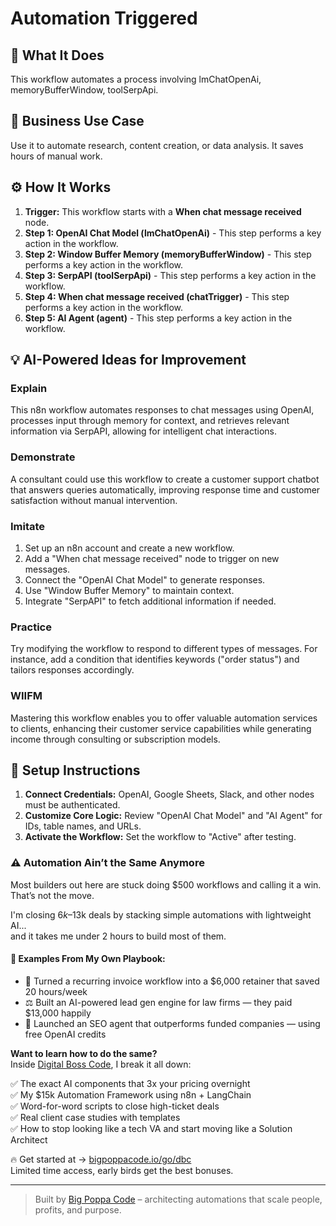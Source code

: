# Automation Triggered

## 🚀 What It Does
This workflow automates a process involving lmChatOpenAi, memoryBufferWindow, toolSerpApi.

## 💼 Business Use Case
Use it to automate research, content creation, or data analysis. It saves hours of manual work.

## ⚙️ How It Works
1.  **Trigger:** This workflow starts with a **When chat message received** node.
2. **Step 1: OpenAI Chat Model (lmChatOpenAi)** - This step performs a key action in the workflow.
3. **Step 2: Window Buffer Memory (memoryBufferWindow)** - This step performs a key action in the workflow.
4. **Step 3: SerpAPI (toolSerpApi)** - This step performs a key action in the workflow.
5. **Step 4: When chat message received (chatTrigger)** - This step performs a key action in the workflow.
6. **Step 5: AI Agent (agent)** - This step performs a key action in the workflow.

## 💡 AI-Powered Ideas for Improvement
### Explain
This n8n workflow automates responses to chat messages using OpenAI, processes input through memory for context, and retrieves relevant information via SerpAPI, allowing for intelligent chat interactions.

### Demonstrate
A consultant could use this workflow to create a customer support chatbot that answers queries automatically, improving response time and customer satisfaction without manual intervention.

### Imitate
1. Set up an n8n account and create a new workflow.
2. Add a "When chat message received" node to trigger on new messages.
3. Connect the "OpenAI Chat Model" to generate responses.
4. Use "Window Buffer Memory" to maintain context.
5. Integrate "SerpAPI" to fetch additional information if needed.

### Practice
Try modifying the workflow to respond to different types of messages. For instance, add a condition that identifies keywords ("order status") and tailors responses accordingly.

### WIIFM
Mastering this workflow enables you to offer valuable automation services to clients, enhancing their customer service capabilities while generating income through consulting or subscription models.

## 🔧 Setup Instructions
1. **Connect Credentials:** OpenAI, Google Sheets, Slack, and other nodes must be authenticated.
2. **Customize Core Logic:** Review "OpenAI Chat Model" and "AI Agent" for IDs, table names, and URLs.
3. **Activate the Workflow:** Set the workflow to "Active" after testing.

### ⚠️ Automation Ain’t the Same Anymore

Most builders out here are stuck doing $500 workflows and calling it a win.  
That’s not the move.  

I'm closing $6k–$13k deals by stacking simple automations with lightweight AI...  
and it takes me under 2 hours to build most of them.

#### 🧠 Examples From My Own Playbook:
- 🔁 Turned a recurring invoice workflow into a $6,000 retainer that saved 20 hours/week  
- ⚖️ Built an AI-powered lead gen engine for law firms — they paid $13,000 happily  
- 🚀 Launched an SEO agent that outperforms funded companies — using free OpenAI credits  

**Want to learn how to do the same?**  
Inside [Digital Boss Code](https://bigpoppacode.io/go/dbc), I break it all down:

✅ The exact AI components that 3x your pricing overnight  
✅ My $15k Automation Framework using n8n + LangChain  
✅ Word-for-word scripts to close high-ticket deals  
✅ Real client case studies with templates  
✅ How to stop looking like a tech VA and start moving like a Solution Architect  

🔥 Get started at → [bigpoppacode.io/go/dbc](https://bigpoppacode.io/go/dbc)  
Limited time access, early birds get the best bonuses.

---
> Built by [Big Poppa Code](https://bigpoppacode.io) – architecting automations that scale people, profits, and purpose.
